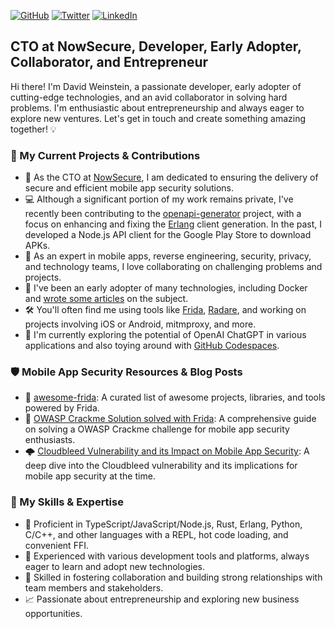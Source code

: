 [![GitHub](https://img.shields.io/badge/GitHub-%40dweinstein-239a3b.svg)](https://github.com/dweinstein)
[![Twitter](https://img.shields.io/badge/Twitter-%40insitusec-58a1f2.svg)](https://twitter.com/insitusec)
[![LinkedIn](https://img.shields.io/badge/Linked-in-0c66c3.svg)](https://www.linkedin.com/in/dweinst/)

## CTO at NowSecure, Developer, Early Adopter, Collaborator, and Entrepreneur

Hi there! I'm David Weinstein, a passionate developer, early adopter of cutting-edge technologies, and an avid collaborator in solving hard problems. I'm enthusiastic about entrepreneurship and always eager to explore new ventures. Let's get in touch and create something amazing together! 💡

### 🔧 My Current Projects & Contributions
* 🚀 As the CTO at [NowSecure](https://www.nowsecure.com/), I am dedicated to ensuring the delivery of secure and efficient mobile app security solutions.
* 💻 Although a significant portion of my work remains private, I've recently been contributing to the [openapi-generator](https://github.com/OpenAPITools/openapi-generator) project, with a focus on enhancing and fixing the [Erlang](https://www.erlang.org/) client generation. In the past, I developed a Node.js API client for the Google Play Store to download APKs.
* 📱 As an expert in mobile apps, reverse engineering, security, privacy, and technology teams, I love collaborating on challenging problems and projects.
* 🐳 I've been an early adopter of many technologies, including Docker and [wrote some articles](http://bitjudo.com/blog/2014/03/13/building-efficient-dockerfiles-node-dot-js/) on the subject.
* 🛠️ You'll often find me using tools like [Frida](https://github.com/frida/frida), [Radare](https://github.com/radareorg/radare2), and working on projects involving iOS or Android, mitmproxy, and more.
* 🧠 I'm currently exploring the potential of OpenAI ChatGPT in various applications and also toying around with [GitHub Codespaces](https://github.com/features/codespaces).

### 🛡️ Mobile App Security Resources & Blog Posts
* 🔗 [awesome-frida](https://github.com/dweinstein/awesome-frida): A curated list of awesome projects, libraries, and tools powered by Frida.
* 📖 [OWASP Crackme Solution solved with Frida](https://www.nowsecure.com/blog/2017/04/27/owasp-ios-crackme-tutorial-frida/): A comprehensive guide on solving a OWASP Crackme challenge for mobile app security enthusiasts.
* 🌩️ [Cloudbleed Vulnerability and its Impact on Mobile App Security](https://www.nowsecure.com/blog/2017/02/23/cloudflare-cloudbleed-bugs-impact-mobile-apps/): A deep dive into the Cloudbleed vulnerability and its implications for mobile app security at the time.

### 🌟 My Skills & Expertise

* 🚀 Proficient in TypeScript/JavaScript/Node.js, Rust, Erlang, Python, C/C++, and other languages with a REPL, hot code loading, and convenient FFI.
* 🤖 Experienced with various development tools and platforms, always eager to learn and adopt new technologies.
* 🌉 Skilled in fostering collaboration and building strong relationships with team members and stakeholders.
* 📈 Passionate about entrepreneurship and exploring new business opportunities.
